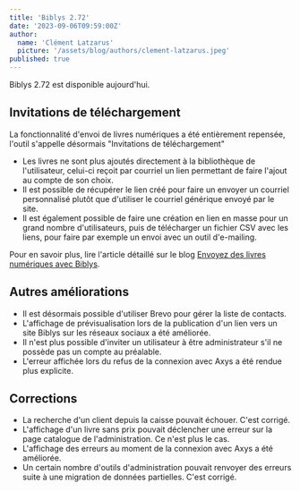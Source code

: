 ```yaml
---
title: 'Biblys 2.72'
date: '2023-09-06T09:59:00Z'
author:
  name: 'Clément Latzarus'
  picture: '/assets/blog/authors/clement-latzarus.jpeg'
published: true
---
```


Biblys 2.72 est disponible aujourd'hui.

## Invitations de téléchargement

La fonctionnalité d'envoi de livres numériques a été entièrement repensée,
l'outil s'appelle désormais "Invitations de téléchargement"

- Les livres ne sont plus ajoutés directement à la bibliothèque de
  l'utilisateur, celui-ci reçoit par courriel un lien permettant de faire
  l'ajout au compte de son choix.
- Il est possible de récupérer le lien créé pour faire un envoyer un
  courriel personnalisé plutôt que d'utiliser le courriel générique envoyé
  par le site.
- Il est également possible de faire une création en lien en masse pour un
  grand nombre d'utilisateurs, puis de télécharger un fichier CSV avec les
  liens, pour faire par exemple un envoi avec un outil d'e-mailing.

Pour en savoir plus, lire l'article détaillé sur le blog
[Envoyez des livres numériques avec Biblys](/posts/envoyez-des-livres-numeriques-avec-biblys).

## Autres améliorations

- Il est désormais possible d'utiliser Brevo pour gérer la liste de contacts.
- L'affichage de prévisualisation lors de la publication d'un lien vers un
  site Biblys sur les réseaux sociaux a été améliorée.
- Il n'est plus possible d'inviter un utilisateur à être administrateur s'il
  ne possède pas un compte au préalable.
- L'erreur affichée lors du refus de la connexion avec Axys a été rendue
  plus explicite.

## Corrections

- La recherche d'un client depuis la caisse pouvait échouer. C'est corrigé.
- L'affichage d'un livre sans prix pouvait déclencher une erreur sur la page
  catalogue de l'administration. Ce n'est plus le cas.
- L'affichage des erreurs au moment de la connexion avec Axys a été améliorée.
- Un certain nombre d'outils d'administration pouvait renvoyer des erreurs
  suite à une migration de données partielles. C'est corrigé.

